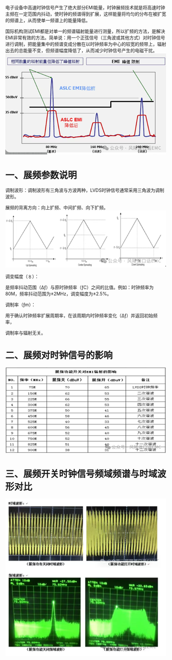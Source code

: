 电子设备中高速时钟信号产生了绝大部分EMI能量，时钟展频技术就是将高速时钟主频在一定范围内抖动，使时钟的频谱得到扩展，这样能量将均匀的分布在被扩宽的频谱上，从而使单一频谱上的能量降低。

国际机构测试EMI都是对单一的频谱辐射能量进行测量，所以扩频的方法，是解决EMI非常有效的方法。简单说：用一个正弦信号（三角波或其他方式）对时钟信号进行调制，把能量集中的频谱变成分散在以时钟频率为中心的较宽的频带上，辐射出去的总能量不变，但频谱幅度降低了，从而减少时钟信号产生的电磁干扰。
![](https://raw.githubusercontent.com/LeroyK111/pictureBed/master/20250511204442.png)


# 一、展频参数说明

调制波形：调制波形有三角波与方波两种，LVDS时钟信号通常采用三角波为调制波形。

展频的背离方向：向上扩频、中间扩频、向下扩频。
![](https://raw.githubusercontent.com/LeroyK111/pictureBed/master/20250511204500.png)

调变幅度（〥）：

是频率抖动范围（Δƒ）与原时钟频率（ƒC）之间的比值。例如：时钟频率为80M，频率抖动范围为±2MHz，调变幅度为±2.5%。

调制率（ƒm）：

用于确认时钟频率扩展周期率，在该周期内时钟频率变化（Δƒ）并返回初始频率，

调制率与辐射无关。

# 二、展频对时钟信号的影响

![](https://raw.githubusercontent.com/LeroyK111/pictureBed/master/20250511204518.png)

# 三、展频开关时钟信号频域频谱与时域波形对比

![](https://raw.githubusercontent.com/LeroyK111/pictureBed/master/20250511204545.png)

